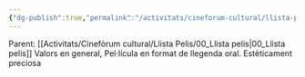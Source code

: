 ```yaml
---
{"dg-publish":true,"permalink":"/activitats/cineforum-cultural/llista-pelis/008-kiriku-i-la-bruixa/"}
---
```


Parent: [[Activitats/Cinefòrum cultural/Llista Pelis/00_Llista pelis\|00_Llista pelis]]
    Valors en general, Pel·lícula en format de llegenda oral. Estèticament preciosa